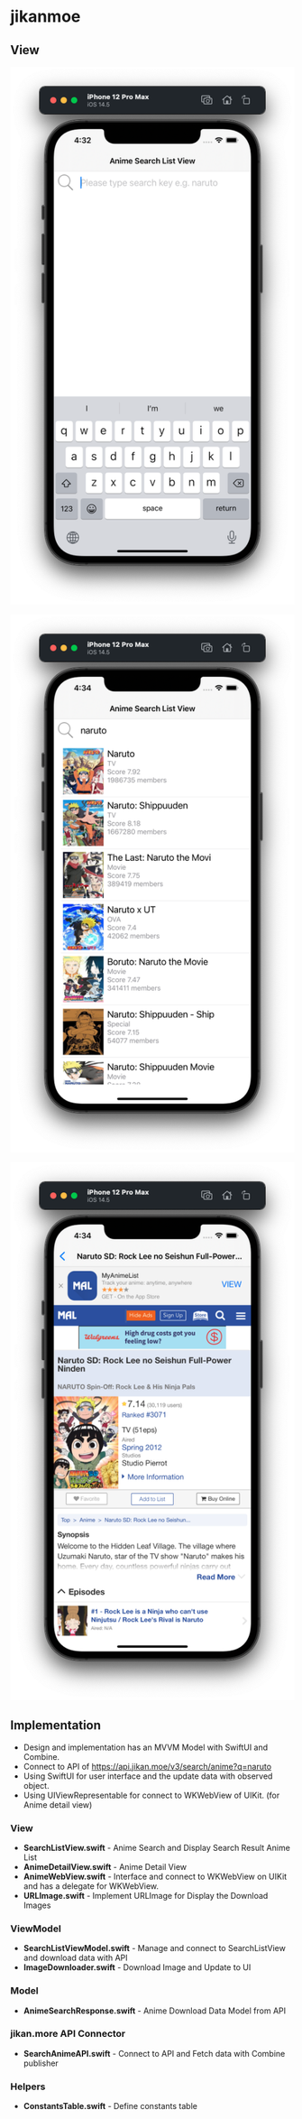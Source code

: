 # jikanmoe

## View
![Search](images/search.png "Search")

![List](images/list.png "Anime List")

![Detail](images/detail.png "Anime Details")

## Implementation
- Design and implementation has an MVVM Model with SwiftUI and Combine.
- Connect to API of https://api.jikan.moe/v3/search/anime?q=naruto
- Using SwiftUI for user interface and the update data with observed object.
- Using UIViewRepresentable for connect to WKWebView of UIKit. (for Anime detail view)

### View
- <b>SearchListView.swift</b> - 
Anime Search and Display Search Result Anime List
- <b>AnimeDetailView.swift</b> - 
Anime Detail View 
- <b>AnimeWebView.swift</b> - 
Interface and connect to WKWebView on UIKit and has a delegate for WKWebView.
- <b>URLImage.swift</b> - 
Implement URLImage for Display the Download Images

### ViewModel
- <b>SearchListViewModel.swift</b> -
Manage and connect to SearchListView and download data with API 
- <b>ImageDownloader.swift</b> -
Download Image and Update to UI 

### Model
- <b>AnimeSearchResponse.swift</b> -
Anime Download Data Model from API

### jikan.more API Connector
- <b>SearchAnimeAPI.swift</b> -
Connect to API and Fetch data with Combine publisher

### Helpers
- <b>ConstantsTable.swift</b> -
Define constants table
